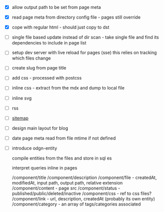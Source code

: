 

- [x] allow output path to be set from page meta

- [x] read page meta from directory config file - pages still override

- [x] cope with regular html - should just copy to dst

- [ ] single file based update instead of dir scan - take single file and find its dependencies to include in page list

- [ ] setup dev server with live reload for pages (sse)
    this relies on tracking which files change

- [ ] create slug from page title

- [ ] add css - processed with postcss

- [ ] inline css - extract from the mdx and dump to local file

- [ ] inline svg

- [ ] rss

- [ ] [sitemap](https://en.wikipedia.org/wiki/Sitemaps)
 
- [ ] design main layout for blog

- [ ] date page meta read from file mtime if not defined

- [ ] introduce odgn-entity

    compile entities from the files and store in sql es

    interpret queries inline in pages

    /component/title
    /component/description
    /component/file - createdAt, modifiedAt, input path, output path, relative extension
    /component/content - page src
    /component/status - published/public/deleted/inactive
    /component/css - ref to css files?
    /component/link - url, description, createdAt (probably its own entity)
    /component/category - an array of tags/categories associated
